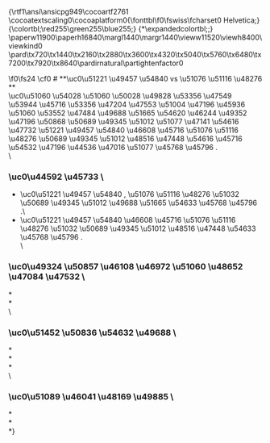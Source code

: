 {\rtf1\ansi\ansicpg949\cocoartf2761
\cocoatextscaling0\cocoaplatform0{\fonttbl\f0\fswiss\fcharset0 Helvetica;}
{\colortbl;\red255\green255\blue255;}
{\*\expandedcolortbl;;}
\paperw11900\paperh16840\margl1440\margr1440\vieww11520\viewh8400\viewkind0
\pard\tx720\tx1440\tx2160\tx2880\tx3600\tx4320\tx5040\tx5760\tx6480\tx7200\tx7920\tx8640\pardirnatural\partightenfactor0

\f0\fs24 \cf0 # **\uc0\u51221 \u49457 \u54840  vs \u51076 \u51116 \u48276 **\
\uc0\u51060  \u54028 \u51060 \u50028  \u49828 \u53356 \u47549 \u53944 \u45716  \u53356 \u47204 \u47553 \u51004 \u47196  \u45936 \u51060 \u53552 \u47484  \u49688 \u51665 \u54620  \u46244  \u49352 \u47196 \u50868  \u50689 \u49345 \u51012  \u51077 \u47141 \u54616 \u47732  \u51221 \u49457 \u54840  \u46608 \u45716  \u51076 \u51116 \u48276  \u50689 \u49345 \u51012  \u48516 \u47448 \u54616 \u45716  \u54532 \u47196 \u44536 \u47016 \u51077 \u45768 \u45796 .\
\
### \uc0\u44592 \u45733 \
* \uc0\u51221 \u49457 \u54840 , \u51076 \u51116 \u48276 \u51032  \u50689 \u49345 \u51012  \u49688 \u51665 \u54633 \u45768 \u45796 .\
* \uc0\u51221 \u49457 \u54840  \u46608 \u45716  \u51076 \u51116 \u48276 \u51032  \u50689 \u49345 \u51012  \u48516 \u47448 \u54633 \u45768 \u45796 .\
\
### \uc0\u49324 \u50857 \u46108  \u46972 \u51060 \u48652 \u47084 \u47532 \
*\
*\
\
### \uc0\u51452 \u50836  \u54632 \u49688 \
*\
*\
*\
\
### \uc0\u51089 \u46041  \u48169 \u49885 \
*\
*\
*}